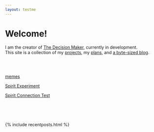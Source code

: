 ```yaml
---
layout: testme
---
```


# Welcome!
I am the creator of [The Decision Maker](/thedecisionmaker.html), currently in development. <br>
This site is a collection of my [projects](./projects.html), my [plans](./about.html), and [a byte-sized blog](./bytes.html).

<br>

<br>

[memes](memes.html)

[Spirit Experiment](thespirit.html)  <!-- move to spirit -->

[Spirit Connection Test](spirit.html)  <!-- move to..spirit? -->

<br>

<br>

<br>


{% include recentposts.html %}
